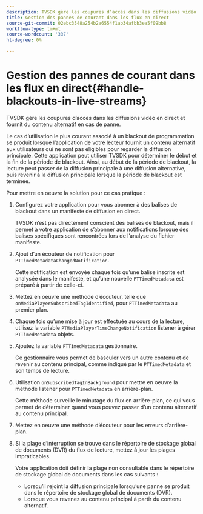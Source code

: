 ```yaml
---
description: TVSDK gère les coupures d’accès dans les diffusions vidéo en direct et fournit du contenu alternatif en cas de panne.
title: Gestion des pannes de courant dans les flux en direct
source-git-commit: 02ebc3548a254b2a6554f1ab34afbb3ea5f09bb8
workflow-type: tm+mt
source-wordcount: '337'
ht-degree: 0%

---
```


# Gestion des pannes de courant dans les flux en direct{#handle-blackouts-in-live-streams}

TVSDK gère les coupures d’accès dans les diffusions vidéo en direct et fournit du contenu alternatif en cas de panne.

Le cas d’utilisation le plus courant associé à un blackout de programmation se produit lorsque l’application de votre lecteur fournit un contenu alternatif aux utilisateurs qui ne sont pas éligibles pour regarder la diffusion principale. Cette application peut utiliser TVSDK pour déterminer le début et la fin de la période de blackout. Ainsi, au début de la période de blackout, la lecture peut passer de la diffusion principale à une diffusion alternative, puis revenir à la diffusion principale lorsque la période de blackout est terminée.

Pour mettre en oeuvre la solution pour ce cas pratique :

1. Configurez votre application pour vous abonner à des balises de blackout dans un manifeste de diffusion en direct.

   TVSDK n’est pas directement conscient des balises de blackout, mais il permet à votre application de s’abonner aux notifications lorsque des balises spécifiques sont rencontrées lors de l’analyse du fichier manifeste.
1. Ajout d’un écouteur de notification pour `PTTimedMetadataChangedNotification`.

   Cette notification est envoyée chaque fois qu’une balise inscrite est analysée dans le manifeste, et qu’une nouvelle `PTTimedMetadata` est préparé à partir de celle-ci.

1. Mettez en oeuvre une méthode d’écouteur, telle que `onMediaPlayerSubscribedTagIdentified`, pour `PTTimedMetadata` au premier plan.

1. Chaque fois qu’une mise à jour est effectuée au cours de la lecture, utilisez la variable `PTMediaPlayerTimeChangeNotification` listener à gérer `PTTimedMetadata` objets.

1. Ajoutez la variable `PTTimedMetadata` gestionnaire.

   Ce gestionnaire vous permet de basculer vers un autre contenu et de revenir au contenu principal, comme indiqué par le `PTTimedMetadata` et son temps de lecture.

1. Utilisation `onSubscribedTagInBackground` pour mettre en oeuvre la méthode listener pour `PTTimedMetadata` en arrière-plan.

   Cette méthode surveille le minutage du flux en arrière-plan, ce qui vous permet de déterminer quand vous pouvez passer d’un contenu alternatif au contenu principal.

1. Mettez en oeuvre une méthode d’écouteur pour les erreurs d’arrière-plan.
1. Si la plage d’interruption se trouve dans le répertoire de stockage global de documents (DVR) du flux de lecture, mettez à jour les plages impraticables.

   Votre application doit définir la plage non consultable dans le répertoire de stockage global de documents dans les cas suivants :

   * Lorsqu’il rejoint la diffusion principale lorsqu’une panne se produit dans le répertoire de stockage global de documents (DVR).
   * Lorsque vous revenez au contenu principal à partir du contenu alternatif.
